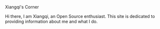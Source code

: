 Xiangqi's Corner

Hi there, I am Xiangqi, an Open Source enthusiast. This site is dedicated to providing information about me and what I do.